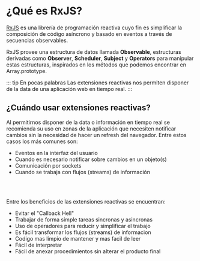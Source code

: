 # ¿Qué es RxJS?

[RxJS](http://reactivex.io/) es una librería de programación reactiva cuyo fin es simplificar la composición de código asíncrono y basado en eventos a través de secuencias observables.

RxJS provee una estructura de datos llamada **Observable**, estructuras derivadas como **Observer**, **Scheduler**, **Subject** y **Operators** para manipular estas estructuras, inspirados en los métodos que podemos encontrar en Array.prototype.

::: tip En pocas palabras
Las extensiones reactivas nos permiten disponer de la data de una aplicación web en tiempo real.
:::

## ¿Cuándo usar extensiones reactivas?

Al permitirnos disponer de la data o información en tiempo real se recomienda su uso en zonas de la aplicación que necesiten notificar cambios sin la necesidad de hacer un refresh del navegador. Entre estos casos los más comunes son:

- Eventos en la interfaz del usuario
- Cuando es necesario notificar sobre cambios en un objeto(s)
- Comunicación por sockets
- Cuando se trabaja con flujos (streams) de información

<br/><br/>

Entre los beneficios de las extensiones reactivas se encuentran:

- Evitar el "Callback Hell"
- Trabajar de forma simple tareas sincronas y asincronas
- Uso de operadores para reducir y simplificar el trabajo
- Es fácil transformar los flujos (streams) de informacion
- Codigo mas limpio de mantener y mas facil de leer
- Fácil de interpretar
- Fácil de anexar procedimientos sin alterar el producto final
